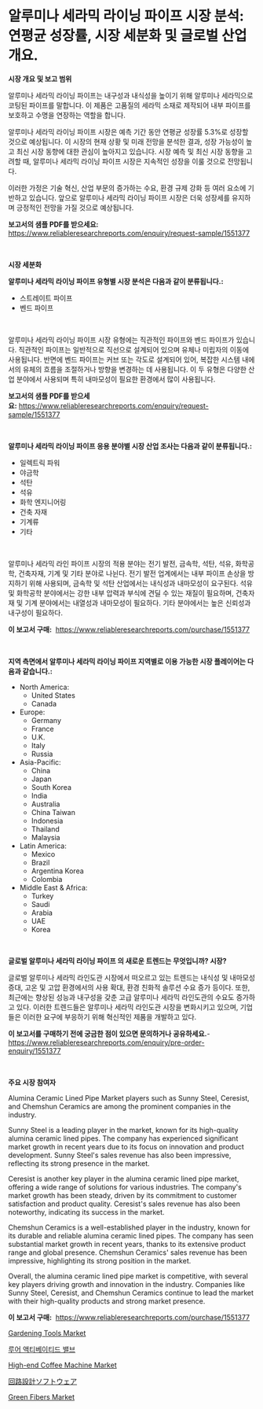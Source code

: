 <p><h1>알루미나 세라믹 라이닝 파이프 시장 분석: 연평균 성장률, 시장 세분화 및 글로벌 산업 개요.</h1></p><p><strong>시장 개요 및 보고 범위</strong></p>
<p><p>알루미나 세라믹 라이닝 파이프는 내구성과 내식성을 높이기 위해 알루미나 세라믹으로 코팅된 파이프를 말합니다. 이 제품은 고품질의 세라믹 소재로 제작되어 내부 파이프를 보호하고 수명을 연장하는 역할을 합니다.</p><p>알루미나 세라믹 라이닝 파이프 시장은 예측 기간 동안 연평균 성장률 5.3%로 성장할 것으로 예상됩니다. 이 시장의 현재 상황 및 미래 전망을 분석한 결과, 성장 가능성이 높고 최신 시장 동향에 대한 관심이 높아지고 있습니다. 시장 예측 및 최신 시장 동향을 고려할 때, 알루미나 세라믹 라이닝 파이프 시장은 지속적인 성장을 이룰 것으로 전망됩니다.</p><p>이러한 가정은 기술 혁신, 산업 부문의 증가하는 수요, 환경 규제 강화 등 여러 요소에 기반하고 있습니다. 앞으로 알루미나 세라믹 라이닝 파이프 시장은 더욱 성장세를 유지하며 긍정적인 전망을 가질 것으로 예상됩니다.</p></p>
<p><strong>보고서의 샘플 PDF를 받으세요:</strong> <a href="https://www.reliableresearchreports.com/enquiry/request-sample/1551377">https://www.reliableresearchreports.com/enquiry/request-sample/1551377</a></p>
<p>&nbsp;</p>
<p><strong>시장 세분화</strong></p>
<p><strong>알루미나 세라믹 라이닝 파이프 유형별 시장 분석은 다음과 같이 분류됩니다.:</strong></p>
<p><ul><li>스트레이트 파이프</li><li>벤드 파이프</li></ul></p>
<p>&nbsp;</p>
<p><p>알루미나 세라믹 라이닝 파이프 시장 유형에는 직관적인 파이프와 벤드 파이프가 있습니다. 직관적인 파이프는 일반적으로 직선으로 설계되어 있으며 유체나 미립자의 이동에 사용됩니다. 반면에 벤드 파이프는 커브 또는 각도로 설계되어 있어, 복잡한 시스템 내에서의 유체의 흐름을 조절하거나 방향을 변경하는 데 사용됩니다. 이 두 유형은 다양한 산업 분야에서 사용되며 특히 내마모성이 필요한 환경에서 많이 사용됩니다.</p></p>
<p><strong>보고서의 샘플 PDF를 받으세요:</strong>&nbsp;<a href="https://www.reliableresearchreports.com/enquiry/request-sample/1551377">https://www.reliableresearchreports.com/enquiry/request-sample/1551377</a></p>
<p>&nbsp;</p>
<p><strong> 알루미나 세라믹 라이닝 파이프 응용 분야별 시장 산업 조사는 다음과 같이 분류됩니다.:</strong></p>
<p><ul><li>일렉트릭 파워</li><li>야금학</li><li>석탄</li><li>석유</li><li>화학 엔지니어링</li><li>건축 자재</li><li>기계류</li><li>기타</li></ul></p>
<p>&nbsp;</p>
<p><p>알루미나 세라믹 라인 파이프 시장의 적용 분야는 전기 발전, 금속학, 석탄, 석유, 화학공학, 건축자재, 기계 및 기타 분야로 나뉜다. 전기 발전 업계에서는 내부 파이프 손상을 방지하기 위해 사용되며, 금속학 및 석탄 산업에서는 내식성과 내마모성이 요구된다. 석유 및 화학공학 분야에서는 강한 내부 압력과 부식에 견딜 수 있는 재질이 필요하며, 건축자재 및 기계 분야에서는 내열성과 내마모성이 필요하다. 기타 분야에서는 높은 신뢰성과 내구성이 필요하다.</p></p>
<p><strong>이 보고서 구매:</strong>&nbsp; <a href="https://www.reliableresearchreports.com/purchase/1551377">https://www.reliableresearchreports.com/purchase/1551377</a></p>
<p>&nbsp;</p>
<p><strong>지역 측면에서 알루미나 세라믹 라이닝 파이프 지역별로 이용 가능한 시장 플레이어는 다음과 같습니다.:</strong></p>
<p><ul>
    <li>
        North America:
        <ul>
            <li>United States</li>
            <li>Canada</li>
        </ul>
    </li>
    <li>
        Europe:
        <ul>
            <li>Germany</li>
            <li>France</li>
            <li>U.K.</li>
            <li>Italy</li>
            <li>Russia</li>
        </ul>
    </li>
    <li>
        Asia-Pacific:
        <ul>
            <li>China</li>
            <li>Japan</li>
            <li>South Korea</li>
            <li>India</li>
            <li>Australia</li>
            <li>China Taiwan</li>
            <li>Indonesia</li>
            <li>Thailand</li>
            <li>Malaysia</li>
        </ul>
    </li>
    <li>
        Latin America:
        <ul>
            <li>Mexico</li>
            <li>Brazil</li>
            <li>Argentina Korea</li>
            <li>Colombia</li>
        </ul>
    </li>
    <li>
        Middle East & Africa:
        <ul>
            <li>Turkey</li>
            <li>Saudi</li>
            <li>Arabia</li>
            <li>UAE</li>
            <li>Korea</li>
        </ul>
    </li>
    </ul></p>
<p>&nbsp;</p>
<p><strong>글로벌 알루미나 세라믹 라이닝 파이프 의 새로운 트렌드는 무엇입니까? 시장?</strong></p>
<p><p>글로벌 알루미나 세라믹 라인도관 시장에서 떠오르고 있는 트렌드는 내식성 및 내마모성 증대, 고온 및 고압 환경에서의 사용 확대, 환경 친화적 솔루션 수요 증가 등이다. 또한, 최근에는 향상된 성능과 내구성을 갖춘 고급 알루미나 세라믹 라인도관의 수요도 증가하고 있다. 이러한 트렌드들은 알루미나 세라믹 라인도관 시장을 변화시키고 있으며, 기업들은 이러한 요구에 부응하기 위해 혁신적인 제품을 개발하고 있다.</p></p>
<p><strong>이 보고서를 구매하기 전에 궁금한 점이 있으면 문의하거나 공유하세요.</strong>- <a href="https://www.reliableresearchreports.com/enquiry/pre-order-enquiry/1551377">https://www.reliableresearchreports.com/enquiry/pre-order-enquiry/1551377</a></p>
<p>&nbsp;</p>
<p><strong>주요 시장 참여자</strong></p>
<p><p>Alumina Ceramic Lined Pipe Market players such as Sunny Steel, Ceresist, and Chemshun Ceramics are among the prominent companies in the industry. </p><p>Sunny Steel is a leading player in the market, known for its high-quality alumina ceramic lined pipes. The company has experienced significant market growth in recent years due to its focus on innovation and product development. Sunny Steel's sales revenue has also been impressive, reflecting its strong presence in the market.</p><p>Ceresist is another key player in the alumina ceramic lined pipe market, offering a wide range of solutions for various industries. The company's market growth has been steady, driven by its commitment to customer satisfaction and product quality. Ceresist's sales revenue has also been noteworthy, indicating its success in the market.</p><p>Chemshun Ceramics is a well-established player in the industry, known for its durable and reliable alumina ceramic lined pipes. The company has seen substantial market growth in recent years, thanks to its extensive product range and global presence. Chemshun Ceramics' sales revenue has been impressive, highlighting its strong position in the market.</p><p>Overall, the alumina ceramic lined pipe market is competitive, with several key players driving growth and innovation in the industry. Companies like Sunny Steel, Ceresist, and Chemshun Ceramics continue to lead the market with their high-quality products and strong market presence.</p></p>
<p><strong>이 보고서 구매:</strong>&nbsp;&nbsp;<a href="https://www.reliableresearchreports.com/purchase/1551377">https://www.reliableresearchreports.com/purchase/1551377</a></p>
<p><p><a href="https://issuu.com/reportprime-2/docs/gardening-tools-market-size-2030.pptx">Gardening Tools Market</a></p><p><a href="https://github.com/vsn7qpua81q/Market-Research-Report-List-1/blob/main/41567296840.md">루어 액티베이티드 밸브</a></p><p><a href="https://github.com/juancolorado15/Market-Research-Report-List-2/blob/main/high-end-coffee-machine-market.md">High-end Coffee Machine Market</a></p><p><a href="https://github.com/mcbeesbxa270/Market-Research-Report-List-1/blob/main/32512577596.md">回路設計ソフトウェア</a></p><p><a href="https://issuu.com/reportprime-2/docs/green-fibers-market-size-2030.pptx">Green Fibers Market</a></p></p>
